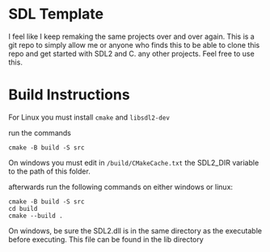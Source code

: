 # SDL Template
I feel like I keep remaking the same projects over and over again. This is a git repo to simply allow me or anyone who finds this
to be able to clone this repo and get started with SDL2 and C. any other projects. Feel free to use this.

# Build Instructions
For Linux you must install `cmake` and `libsdl2-dev`

run the commands

```
cmake -B build -S src
```

On windows you must edit in `/build/CMakeCache.txt` the SDL2_DIR variable to the path of this folder.

afterwards run the following commands on either windows or linux:
```
cmake -B build -S src
cd build
cmake --build .
```

On windows, be sure the SDL2.dll is in the same directory as the executable before executing. This file can be found in the lib directory
